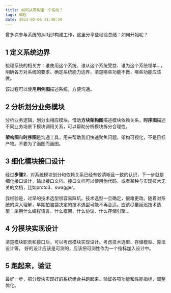 ```yaml
---
title: 如何从零构建一个系统？
tags: 编程
date: 2023-02-06 21:40:59
---
```



曾多次参与系统的从0到1构建工作，这里分享些经验总结：如何开始呢？

<!-- more -->

## 1 定义系统边界

梳理系统的相关方：谁使用这个系统、谁从这个系统受益、谁为这个系统埋单...，明确各方对系统的要求。确定系统能力边界，清楚哪些功能不做，哪些功能应该做。

该过程可以使用**用例图**描述系统，方便沟通。

## 2 分析划分业务模块

分析业务逻辑，划分出相应模块。借助**方块架构图**描述模块依赖关系，**时序图**描述不同业务场景下模块调用关系，可以帮助分析模块拆分合理性。

**架构图**和**时序图**是沟通工具，用来帮助我们快速聚焦问题，架构可视化，不是目标产物。不要为了画图而画图。

## 3 细化模块接口设计

经过**步骤2**，对系统模块划分和依赖关系已经有较清晰且一致的认识，下一步就是细化接口设计，输出接口文档。接口文档可以使用伪代码，或者某种与实现技术无关的文档，比如proto3、swagger。

我经验是，过早的技术选型很容易踩坑。技术选型一旦确定，很难更改。随着对系统的深入理解，早期拍脑袋决定的技术选型可能不再合适。应该尽量延迟技术选型：采用什么编程语言、什么框架、什么协议、什么存储引擎...

## 4 分模块实现设计

清楚模块职责和接口后，可以考虑模块实现设计。考虑技术选型、存储模型、算法设计等。
好的设计应该是可测的，应该把可测性作为一个指标加入设计中。

## 5 跑起来，验证

最好一步，把分模块实现好的系统组合并跑起来。验证各项功能和性能指标，调整优化。